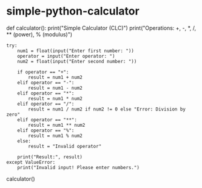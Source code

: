 # simple-python-calculator

def calculator():
    print("Simple Calculator (CLC)")
    print("Operations: +, -, *, /, ** (power), % (modulus)")
    
    try:
        num1 = float(input("Enter first number: "))
        operator = input("Enter operator: ")
        num2 = float(input("Enter second number: "))

        if operator == "+":
            result = num1 + num2
        elif operator == "-":
            result = num1 - num2
        elif operator == "*":
            result = num1 * num2
        elif operator == "/":
            result = num1 / num2 if num2 != 0 else "Error: Division by zero"
        elif operator == "**":
            result = num1 ** num2
        elif operator == "%":
            result = num1 % num2
        else:
            result = "Invalid operator"

        print("Result:", result)
    except ValueError:
        print("Invalid input! Please enter numbers.")

calculator()
